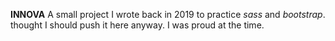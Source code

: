 **INNOVA**
A small project I wrote back in 2019 to practice *sass* and *bootstrap*.\
thought I should push it here anyway. I was proud at the time.
